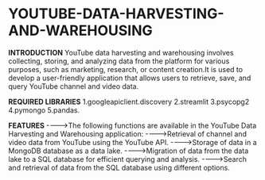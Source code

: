 # YOUTUBE-DATA-HARVESTING-AND-WAREHOUSING

**INTRODUCTION**
YouTube data harvesting and warehousing involves collecting, storing, and analyzing data from the platform for various purposes, such as marketing, research, or content creation.It is used to develop a user-friendly application that allows users to retrieve, save, and query YouTube channel and video data.

**REQUIRED LIBRARIES**
1.googleapiclient.discovery
2.streamlit
3.psycopg2
4.pymongo
5.pandas.

**FEATURES**
---->The following functions are available in the YouTube Data Harvesting and Warehousing application:
---->Retrieval of channel and video data from YouTube using the YouTube API.
---->Storage of data in a MongoDB database as a data lake.
---->Migration of data from the data lake to a SQL database for efficient querying and analysis.
---->Search and retrieval of data from the SQL database using different options.


